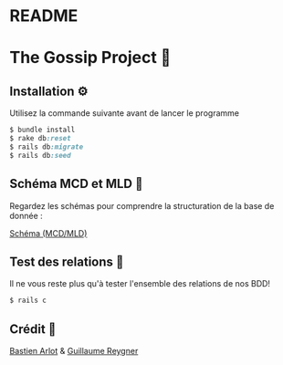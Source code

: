 # README
# The Gossip Project 📸



## Installation ⚙️

Utilisez la commande suivante avant de lancer le programme

```ruby
$ bundle install
$ rake db:reset
$ rails db:migrate
$ rails db:seed
```

## Schéma MCD et MLD 📝

Regardez les schémas pour comprendre la structuration de la base de donnée :

[Schéma (MCD/MLD)](https://drive.google.com/file/d/1ddbSC8VDom6jPFfjSm2A1MzFIqAtIqUv/view?usp=sharing)

## Test des relations 🧪 

Il ne vous reste plus qu'à tester l'ensemble des relations de nos BDD! 

```ruby
$ rails c 
```




## Crédit 🔗
[Bastien Arlot](https://github.com/Bastien-Arlot) &
[Guillaume Reygner](https://github.com/guillaume-rygn)